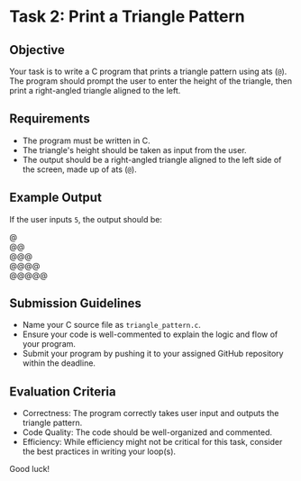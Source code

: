 # Task 2: Print a Triangle Pattern

## Objective
Your task is to write a C program that prints a triangle pattern using ats (`@`). The program should prompt the user to enter the height of the triangle, then print a right-angled triangle aligned to the left.

## Requirements
- The program must be written in C.
- The triangle's height should be taken as input from the user.
- The output should be a right-angled triangle aligned to the left side of the screen, made up of ats (`@`).

## Example Output
If the user inputs `5`, the output should be:

@  <br />
@@ <br />
@@@ <br />
@@@@ <br />
@@@@@ <br />

## Submission Guidelines
- Name your C source file as `triangle_pattern.c`.
- Ensure your code is well-commented to explain the logic and flow of your program.
- Submit your program by pushing it to your assigned GitHub repository within the deadline.

## Evaluation Criteria
- Correctness: The program correctly takes user input and outputs the triangle pattern.
- Code Quality: The code should be well-organized and commented.
- Efficiency: While efficiency might not be critical for this task, consider the best practices in writing your loop(s).

Good luck!


